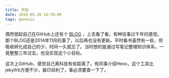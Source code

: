 ```yaml
---
title: 开始
date: 2018-05-28 16:59:09
tags: genesis
---
```


偶然想起自己在GitHub上还有个 [BLOG](http://hufming.github.io/blog/) ，上去看了看，有种往事过千年的感觉。那个BLOG还是2014年11月的事了，以后再也没有更新。平时看书虽然有一些，但吸收转化成自己的少，时间一久就忘了。当时想的是通过写笔记整理知识体系，一晃整整三年过去，也没实现这个小目标。

这次上GitHub，感觉自己离科技有些距离了。有同事介绍Hexo，这个工具比jekyllrb方便不少，器已经利了，事必须要善一下了。